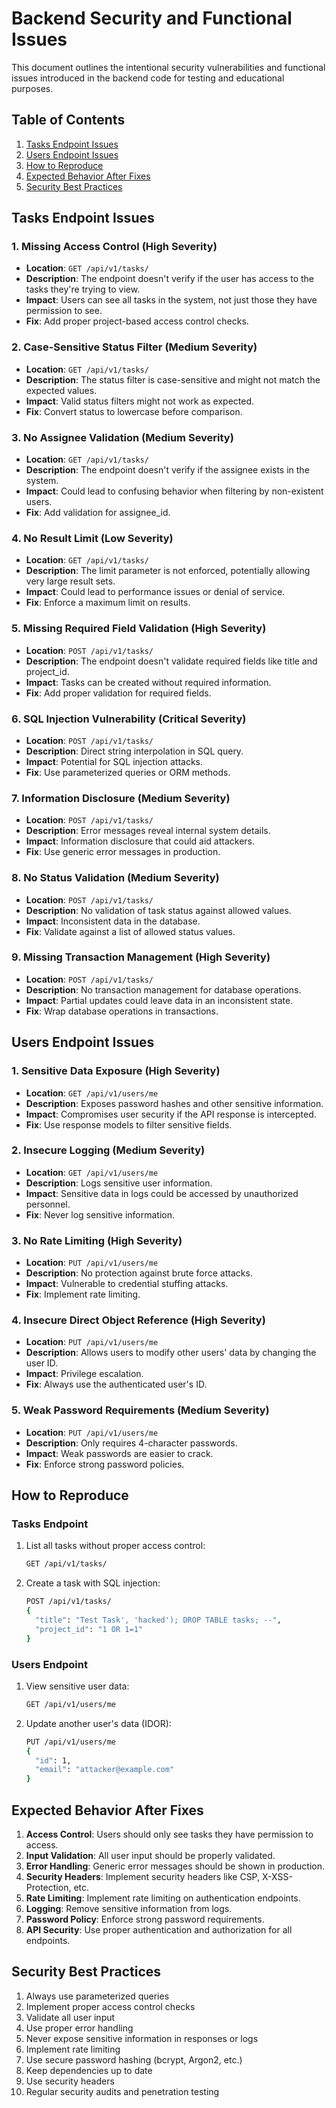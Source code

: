 # Backend Security and Functional Issues

This document outlines the intentional security vulnerabilities and functional issues introduced in the backend code for testing and educational purposes.

## Table of Contents
1. [Tasks Endpoint Issues](#tasks-endpoint-issues)
2. [Users Endpoint Issues](#users-endpoint-issues)
3. [How to Reproduce](#how-to-reproduce)
4. [Expected Behavior After Fixes](#expected-behavior-after-fixes)
5. [Security Best Practices](#security-best-practices)

## Tasks Endpoint Issues

### 1. Missing Access Control (High Severity)
- **Location**: `GET /api/v1/tasks/`
- **Description**: The endpoint doesn't verify if the user has access to the tasks they're trying to view.
- **Impact**: Users can see all tasks in the system, not just those they have permission to see.
- **Fix**: Add proper project-based access control checks.

### 2. Case-Sensitive Status Filter (Medium Severity)
- **Location**: `GET /api/v1/tasks/`
- **Description**: The status filter is case-sensitive and might not match the expected values.
- **Impact**: Valid status filters might not work as expected.
- **Fix**: Convert status to lowercase before comparison.

### 3. No Assignee Validation (Medium Severity)
- **Location**: `GET /api/v1/tasks/`
- **Description**: The endpoint doesn't verify if the assignee exists in the system.
- **Impact**: Could lead to confusing behavior when filtering by non-existent users.
- **Fix**: Add validation for assignee_id.

### 4. No Result Limit (Low Severity)
- **Location**: `GET /api/v1/tasks/`
- **Description**: The limit parameter is not enforced, potentially allowing very large result sets.
- **Impact**: Could lead to performance issues or denial of service.
- **Fix**: Enforce a maximum limit on results.

### 5. Missing Required Field Validation (High Severity)
- **Location**: `POST /api/v1/tasks/`
- **Description**: The endpoint doesn't validate required fields like title and project_id.
- **Impact**: Tasks can be created without required information.
- **Fix**: Add proper validation for required fields.

### 6. SQL Injection Vulnerability (Critical Severity)
- **Location**: `POST /api/v1/tasks/`
- **Description**: Direct string interpolation in SQL query.
- **Impact**: Potential for SQL injection attacks.
- **Fix**: Use parameterized queries or ORM methods.

### 7. Information Disclosure (Medium Severity)
- **Location**: `POST /api/v1/tasks/`
- **Description**: Error messages reveal internal system details.
- **Impact**: Information disclosure that could aid attackers.
- **Fix**: Use generic error messages in production.

### 8. No Status Validation (Medium Severity)
- **Location**: `POST /api/v1/tasks/`
- **Description**: No validation of task status against allowed values.
- **Impact**: Inconsistent data in the database.
- **Fix**: Validate against a list of allowed status values.

### 9. Missing Transaction Management (High Severity)
- **Location**: `POST /api/v1/tasks/`
- **Description**: No transaction management for database operations.
- **Impact**: Partial updates could leave data in an inconsistent state.
- **Fix**: Wrap database operations in transactions.

## Users Endpoint Issues

### 1. Sensitive Data Exposure (High Severity)
- **Location**: `GET /api/v1/users/me`
- **Description**: Exposes password hashes and other sensitive information.
- **Impact**: Compromises user security if the API response is intercepted.
- **Fix**: Use response models to filter sensitive fields.

### 2. Insecure Logging (Medium Severity)
- **Location**: `GET /api/v1/users/me`
- **Description**: Logs sensitive user information.
- **Impact**: Sensitive data in logs could be accessed by unauthorized personnel.
- **Fix**: Never log sensitive information.

### 3. No Rate Limiting (High Severity)
- **Location**: `PUT /api/v1/users/me`
- **Description**: No protection against brute force attacks.
- **Impact**: Vulnerable to credential stuffing attacks.
- **Fix**: Implement rate limiting.

### 4. Insecure Direct Object Reference (High Severity)
- **Location**: `PUT /api/v1/users/me`
- **Description**: Allows users to modify other users' data by changing the user ID.
- **Impact**: Privilege escalation.
- **Fix**: Always use the authenticated user's ID.

### 5. Weak Password Requirements (Medium Severity)
- **Location**: `PUT /api/v1/users/me`
- **Description**: Only requires 4-character passwords.
- **Impact**: Weak passwords are easier to crack.
- **Fix**: Enforce strong password policies.

## How to Reproduce

### Tasks Endpoint
1. List all tasks without proper access control:
   ```bash
   GET /api/v1/tasks/
   ```

2. Create a task with SQL injection:
   ```bash
   POST /api/v1/tasks/
   {
     "title": "Test Task', 'hacked'); DROP TABLE tasks; --",
     "project_id": "1 OR 1=1"
   }
   ```

### Users Endpoint
1. View sensitive user data:
   ```bash
   GET /api/v1/users/me
   ```

2. Update another user's data (IDOR):
   ```bash
   PUT /api/v1/users/me
   {
     "id": 1,
     "email": "attacker@example.com"
   }
   ```

## Expected Behavior After Fixes

1. **Access Control**: Users should only see tasks they have permission to access.
2. **Input Validation**: All user input should be properly validated.
3. **Error Handling**: Generic error messages should be shown in production.
4. **Security Headers**: Implement security headers like CSP, X-XSS-Protection, etc.
5. **Rate Limiting**: Implement rate limiting on authentication endpoints.
6. **Logging**: Remove sensitive information from logs.
7. **Password Policy**: Enforce strong password requirements.
8. **API Security**: Use proper authentication and authorization for all endpoints.

## Security Best Practices

1. Always use parameterized queries
2. Implement proper access control checks
3. Validate all user input
4. Use proper error handling
5. Never expose sensitive information in responses or logs
6. Implement rate limiting
7. Use secure password hashing (bcrypt, Argon2, etc.)
8. Keep dependencies up to date
9. Use security headers
10. Regular security audits and penetration testing
